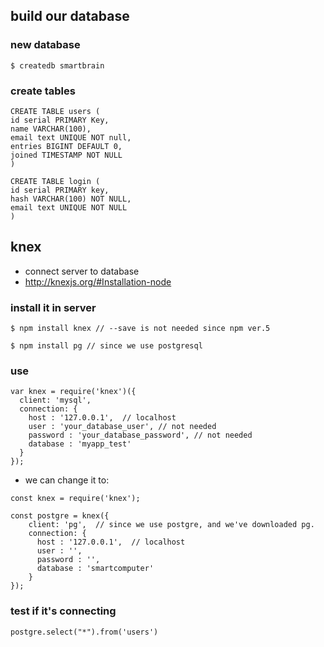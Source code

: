 ## build our database
### new database
```
$ createdb smartbrain
```

### create tables
```
CREATE TABLE users (
id serial PRIMARY Key,
name VARCHAR(100),
email text UNIQUE NOT null, 
entries BIGINT DEFAULT 0,
joined TIMESTAMP NOT NULL
)
```

```
CREATE TABLE login (
id serial PRIMARY key, 
hash VARCHAR(100) NOT NULL,
email text UNIQUE NOT NULL
)
```

## knex
- connect server to database
- http://knexjs.org/#Installation-node

### install it in server
```
$ npm install knex // --save is not needed since npm ver.5
```
```
$ npm install pg // since we use postgresql
```

### use

```
var knex = require('knex')({
  client: 'mysql',
  connection: {
    host : '127.0.0.1',  // localhost
    user : 'your_database_user', // not needed
    password : 'your_database_password', // not needed
    database : 'myapp_test'
  }
});
```
- we can change it to:
```
const knex = require('knex');

const postgre = knex({
    client: 'pg',  // since we use postgre, and we've downloaded pg.
    connection: {
      host : '127.0.0.1',  // localhost
      user : '',
      password : '',
      database : 'smartcomputer'
    }
});

```

### test if it's connecting
```
postgre.select("*").from('users')
```

